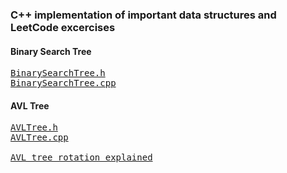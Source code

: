 ### C++ implementation of important data structures and LeetCode excercises 

#### Binary Search Tree
<pre>
<a href="BinarySearchTree.h">BinarySearchTree.h</a>
<a href="BinarySearchTree.cpp">BinarySearchTree.cpp</a>
</pre>

#### AVL Tree
<pre>
<a href="AVLTree.h">AVLTree.h</a>
<a href="AVLTree.cpp">AVLTree.cpp</a>

<a href="https://www.geeksforgeeks.org/avl-tree-set-1-insertion/">AVL tree rotation explained</a>
</pre>